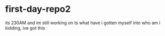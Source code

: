 # first-day-repo2
its 230AM and im still working on ts
what have i gotten myself into
who am i kidding, ive got this
